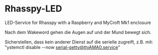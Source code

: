 # Rhasspy-LED
LED-Service for Rhasspy with a Raspberry and MyCroft Mk1 enclosure
  
Nach dem Wakeword gehen die Augen auf und der Mund bewegt sich.

Sicherstellen, dass kein anderer Dienst auf die serielle zugreift, z.B. mit: "ystemctl disable --now serial-getty@ttyAMA0.service"
